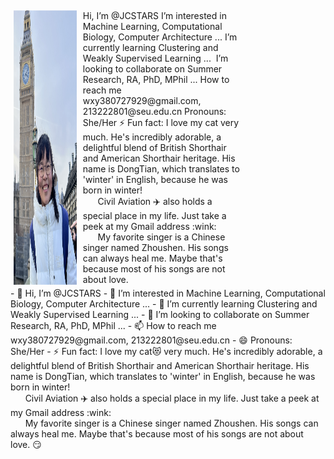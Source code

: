 <div style="display: flex; flex-wrap: wrap;">
  <img src="myphoto.png" alt="Your Image Description" style="width: 20%; margin: 5px;">  <div style="width: 50%; padding: 5px;">   Hi, I’m @JCSTARS  
     I’m interested in Machine Learning, Computational Biology, Computer Architecture ...  
     I’m currently learning Clustering and Weakly Supervised Learning ...  
    ️ I’m looking to collaborate on Summer Research, RA, PhD, MPhil ...  
     How to reach me wxy380727929@gmail.com, 213222801@seu.edu.cn  
     Pronouns: She/Her  
    ⚡ Fun fact: I love my cat very much. He's incredibly adorable,  
    a delightful blend of British Shorthair and American Shorthair heritage. His name is DongTian, which translates to 'winter' in English, because he was born in winter!  
    <br>  
    &nbsp; &nbsp; &nbsp; Civil Aviation ✈️ also holds a special place in my life. Just take a peek at my Gmail address :wink:  
    <br>  
    &nbsp; &nbsp; &nbsp; My favorite singer is a Chinese singer named Zhoushen. His songs can always heal me. Maybe that's because most of his songs are not about love.   
  </div>
</div>
- 👋 Hi, I’m @JCSTARS
- 👀 I’m interested in Machine Learning, Computational Biology, Computer Architecture ...
- 🌱 I’m currently learning Clustering and Weakly Supervised Learning ...
- 💞️ I’m looking to collaborate on Summer Research, RA, PhD, MPhil ...
- 📫 How to reach me wxy380727929@gmail.com, 213222801@seu.edu.cn
- 😄 Pronouns: She/Her
- ⚡ Fun fact: I love my cat😻 very much. He's incredibly adorable, 
a delightful blend of British Shorthair and American Shorthair heritage. His name is DongTian, which translates to 'winter' in English, because he was born in winter!
    <br> &nbsp; &nbsp; &nbsp; Civil Aviation ✈️ also holds a special place in my life. Just take a peek at my Gmail address :wink:
    <br> &nbsp; &nbsp; &nbsp; My favorite singer is a Chinese singer named Zhoushen. His songs can always heal me. Maybe that's because most of his songs are not about love. 😏

<!---
JCSTARS/JCSTARS is a ✨ special ✨ repository because its `README.md` (this file) appears on your GitHub profile.
You can click the Preview link to take a look at your changes.
--->
